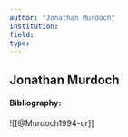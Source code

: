 ```yaml
---
author: "Jonathan Murdoch"
institution:
field:
type:
---
```


## Jonathan Murdoch
#### Bibliography:

![[@Murdoch1994-or]]